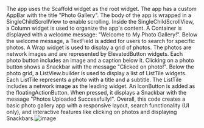 The app uses the Scaffold widget as the root widget.
The app has a custom AppBar with the title "Photo Gallery".
The body of the app is wrapped in a SingleChildScrollView to enable scrolling.
Inside the SingleChildScrollView, a Column widget is used to organize the app's content.
A Container is displayed with a welcome message: "Welcome to My Photo Gallery!".
Below the welcome message, a TextField is added for users to search for specific photos.
A Wrap widget is used to display a grid of photos. The photos are network images and are represented by ElevatedButton widgets.
Each photo button includes an image and a caption below it. Clicking on a photo button shows a Snackbar with the message "Clicked on photo!".
Below the photo grid, a ListView.builder is used to display a list of ListTile widgets.
Each ListTile represents a photo with a title and a subtitle. The ListTile includes a network image as the leading widget.
An IconButton is added as the floatingActionButton. When pressed, it displays a Snackbar with the message "Photos Uploaded Successfully!".
Overall, this code creates a basic photo gallery app with a responsive layout, search functionality (UI only), and interactive features like clicking on photos and displaying Snackbars.![image](https://github.com/Rokeya0/module.ass6/assets/135530632/7366fd5a-f74f-497a-bed3-6cfcc7c005ec)
